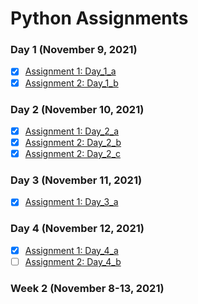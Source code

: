 # Python Assignments

### Day 1 (November 9, 2021)
- [x] <a href="https://github.com/SmoothVPR/Python-Assignments/tree/main/nov9/assignment_1">Assignment 1: Day_1_a</a>
- [x] <a href="https://github.com/SmoothVPR/Python-Assignments/tree/main/nov9/assignment_2">Assignment 2: Day_1_b</a>

### Day 2 (November 10, 2021)
- [x] <a href="https://github.com/smoothvpr/python-assignments/tree/main/nov10/assignment_1">Assignment 1: Day_2_a</a>
- [x] <a href="https://github.com/smoothvpr/python-assignments/tree/main/nov10/assignment_2">Assignment 2: Day_2_b</a>
- [x] <a href="https://github.com/smoothvpr/python-assignments/tree/main/nov10/assignment_3">Assignment 2: Day_2_c</a>

### Day 3 (November 11, 2021)
- [x] <a href="https://github.com/smoothvpr/python-assignments/tree/main/nov11/assignment_1">Assignment 1: Day_3_a</a>

### Day 4 (November 12, 2021)
- [x] <a href="https://github.com/smoothvpr/python-assignments/tree/main/nov12/assignment_1">Assignment 1: Day_4_a</a>
- [ ] <a href="https://github.com/smoothvpr/python-assignments/tree/main/nov12/assignment_2">Assignment 2: Day_4_b</a>

### Week 2 (November 8-13, 2021)
